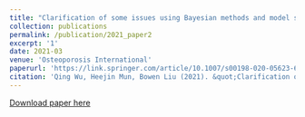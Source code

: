 ```yaml
---
title: "Clarification of some issues using Bayesian methods and model selection in meta-analysis and reporting"
collection: publications
permalink: /publication/2021_paper2
excerpt: '1'
date: 2021-03
venue: 'Osteoporosis International'
paperurl: 'https://link.springer.com/article/10.1007/s00198-020-05623-6'
citation: 'Qing Wu, Heejin Mun, Bowen Liu (2021). &quot;Clarification of some issues using Bayesian methods and model selection in meta-analysis and reporting.&quot; <i>Osteoporosis International </i>. 32 (3), 425–435.'
---
```

[Download paper here](http://liuaber.github.io/files/CRP_Bayesian_Meta.pdf)
